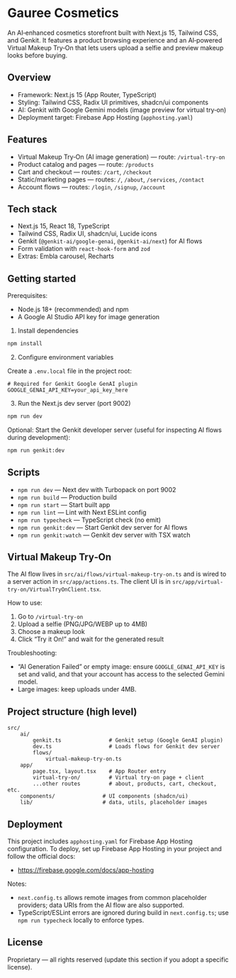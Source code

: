 # Gauree Cosmetics

An AI‑enhanced cosmetics storefront built with Next.js 15, Tailwind CSS, and Genkit. It features a product browsing experience and an AI‑powered Virtual Makeup Try‑On that lets users upload a selfie and preview makeup looks before buying.


## Overview

- Framework: Next.js 15 (App Router, TypeScript)
- Styling: Tailwind CSS, Radix UI primitives, shadcn/ui components
- AI: Genkit with Google Gemini models (image preview for virtual try‑on)
- Deployment target: Firebase App Hosting (`apphosting.yaml`)


## Features

- Virtual Makeup Try‑On (AI image generation) — route: `/virtual-try-on`
- Product catalog and pages — route: `/products`
- Cart and checkout — routes: `/cart`, `/checkout`
- Static/marketing pages — routes: `/`, `/about`, `/services`, `/contact`
- Account flows — routes: `/login`, `/signup`, `/account`


## Tech stack

- Next.js 15, React 18, TypeScript
- Tailwind CSS, Radix UI, shadcn/ui, Lucide icons
- Genkit (`@genkit-ai/google-genai`, `@genkit-ai/next`) for AI flows
- Form validation with `react-hook-form` and `zod`
- Extras: Embla carousel, Recharts


## Getting started

Prerequisites:
- Node.js 18+ (recommended) and npm
- A Google AI Studio API key for image generation

1) Install dependencies

```bash
npm install
```

2) Configure environment variables

Create a `.env.local` file in the project root:

```
# Required for Genkit Google GenAI plugin
GOOGLE_GENAI_API_KEY=your_api_key_here
```

3) Run the Next.js dev server (port 9002)

```bash
npm run dev
```

Optional: Start the Genkit developer server (useful for inspecting AI flows during development):

```bash
npm run genkit:dev
```


## Scripts

- `npm run dev` — Next dev with Turbopack on port 9002
- `npm run build` — Production build
- `npm run start` — Start built app
- `npm run lint` — Lint with Next ESLint config
- `npm run typecheck` — TypeScript check (no emit)
- `npm run genkit:dev` — Start Genkit dev server for AI flows
- `npm run genkit:watch` — Genkit dev server with TSX watch


## Virtual Makeup Try‑On

The AI flow lives in `src/ai/flows/virtual-makeup-try-on.ts` and is wired to a server action in `src/app/actions.ts`. The client UI is in `src/app/virtual-try-on/VirtualTryOnClient.tsx`.

How to use:
1) Go to `/virtual-try-on`
2) Upload a selfie (PNG/JPG/WEBP up to 4MB)
3) Choose a makeup look
4) Click “Try it On!” and wait for the generated result

Troubleshooting:
- “AI Generation Failed” or empty image: ensure `GOOGLE_GENAI_API_KEY` is set and valid, and that your account has access to the selected Gemini model.
- Large images: keep uploads under 4MB.


## Project structure (high level)

```
src/
	ai/
		genkit.ts               # Genkit setup (Google GenAI plugin)
		dev.ts                  # Loads flows for Genkit dev server
		flows/
			virtual-makeup-try-on.ts
	app/
		page.tsx, layout.tsx    # App Router entry
		virtual-try-on/         # Virtual try-on page + client
		...other routes         # about, products, cart, checkout, etc.
	components/               # UI components (shadcn/ui)
	lib/                      # data, utils, placeholder images
```


## Deployment

This project includes `apphosting.yaml` for Firebase App Hosting configuration. To deploy, set up Firebase App Hosting in your project and follow the official docs:

- https://firebase.google.com/docs/app-hosting

Notes:
- `next.config.ts` allows remote images from common placeholder providers; data URIs from the AI flow are also supported.
- TypeScript/ESLint errors are ignored during build in `next.config.ts`; use `npm run typecheck` locally to enforce types.


## License

Proprietary — all rights reserved (update this section if you adopt a specific license).
